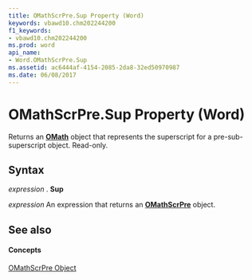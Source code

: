 ```yaml
---
title: OMathScrPre.Sup Property (Word)
keywords: vbawd10.chm202244200
f1_keywords:
- vbawd10.chm202244200
ms.prod: word
api_name:
- Word.OMathScrPre.Sup
ms.assetid: ac6444af-4154-2085-2da8-32ed50970987
ms.date: 06/08/2017
---
```



# OMathScrPre.Sup Property (Word)

Returns an  **[OMath](Word.OMath.md)** object that represents the superscript for a pre-sub-superscript object. Read-only.


## Syntax

 _expression_ . **Sup**

 _expression_ An expression that returns an **[OMathScrPre](Word.OMathScrPre.md)** object.


## See also


#### Concepts


[OMathScrPre Object](Word.OMathScrPre.md)

